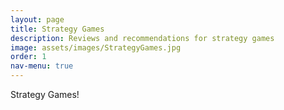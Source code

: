 ```yaml
---
layout: page
title: Strategy Games
description: Reviews and recommendations for strategy games
image: assets/images/StrategyGames.jpg
order: 1
nav-menu: true
---
```


Strategy Games!
